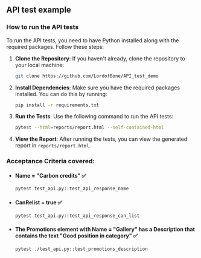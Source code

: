 ## API test example

### How to run the API tests
To run the API tests, you need to have Python installed along with the required packages. Follow these steps:

1. **Clone the Repository**: If you haven't already, clone the repository to your local machine:
   ```bash
   git clone https://github.com/LordofBone/API_test_demo
   ```
2. **Install Dependencies**: Make sure you have the required packages installed. You can do this by running:
   ```bash
   pip install -r requirements.txt
   ```
3. **Run the Tests**: Use the following command to run the API tests:
   ```bash
   pytest --html=reports/report.html --self-contained-html
    ```
   
4. **View the Report**: After running the tests, you can view the generated report in `reports/report.html`.

### Acceptance Criteria covered:
* #### Name = "Carbon credits" ✅
   ``` bash
   pytest test_api.py::test_api_response_name
   ```

* #### CanRelist = true ✅
   ``` bash
   pytest test_api.py::test_api_response_can_list
   ```

* #### The Promotions element with Name = "Gallery" has a Description that contains the text "Good position in category" ✅
   ``` bash
   pytest ./test_api.py::test_promotions_description
   ```